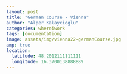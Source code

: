 ```yaml
---
layout: post
title: "German Course - Vienna"
author: "Alper Kalaycioglu"
categories: whereiwork
tags: [documentation]
image: assets/img/vienna22-germanCourse.jpg
amp: true
location:
  latitude: 48.2012111111111
  longitude: 16.3700138888889
---
```

